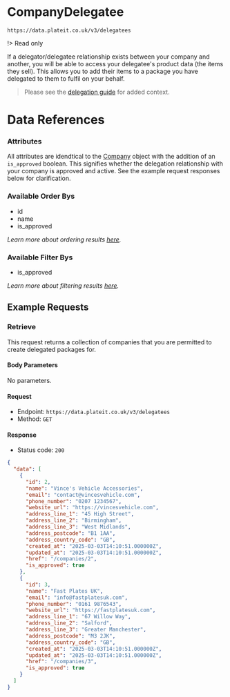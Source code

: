 # CompanyDelegatee

`https://data.plateit.co.uk/v3/delegatees`

!> Read only

If a delegator/delegatee relationship exists between your company and another, you will be able to access your delegatee's product data (the items they sell). This allows you to add their items to a package you have delegated to them to fulfil on your behalf.

> Please see the [delegation guide](/fundamentals/delegations.md) for added context.

# Data References

### Attributes

All attributes are idendtical to the [Company](/objects/company.md) object with the addition of an `is_approved` boolean. This signifies whether the delegation relationship with your company is approved and active. See the example request responses below for clarification.

### Available Order Bys

* id
* name
* is_approved

*Learn more about ordering results [here](fundamentals/conventions.md#ordering-results).*

### Available Filter Bys

* is_approved

*Learn more about filtering results [here](fundamentals/conventions.md#filtering-results).*

## Example Requests

### Retrieve

This request returns a collection of companies that you are permitted to create delegated packages for.

<!-- tabs:start -->

#### **Body Parameters**

No parameters.

#### **Request**

* Endpoint: `https://data.plateit.co.uk/v3/delegatees`
* Method: `GET`

#### **Response**

* Status code: `200`

```json
{
  "data": [
    {
      "id": 2,
      "name": "Vince's Vehicle Accessories",
      "email": "contact@vincesvehicle.com",
      "phone_number": "0207 1234567",
      "website_url": "https://vincesvehicle.com",
      "address_line_1": "45 High Street",
      "address_line_2": "Birmingham",
      "address_line_3": "West Midlands",
      "address_postcode": "B1 1AA",
      "address_country_code": "GB",
      "created_at": "2025-03-03T14:10:51.000000Z",
      "updated_at": "2025-03-03T14:10:51.000000Z",
      "href": "/companies/2",
      "is_approved": true
    },
    {
      "id": 3,
      "name": "Fast Plates UK",
      "email": "info@fastplatesuk.com",
      "phone_number": "0161 9876543",
      "website_url": "https://fastplatesuk.com",
      "address_line_1": "67 Willow Way",
      "address_line_2": "Salford",
      "address_line_3": "Greater Manchester",
      "address_postcode": "M3 2JK",
      "address_country_code": "GB",
      "created_at": "2025-03-03T14:10:51.000000Z",
      "updated_at": "2025-03-03T14:10:51.000000Z",
      "href": "/companies/3",
      "is_approved": true
    }
  ]
}
```
<!-- tabs:end -->
